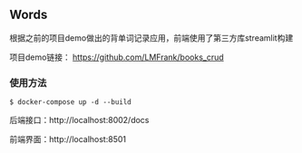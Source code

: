 ## Words

根据之前的项目demo做出的背单词记录应用，前端使用了第三方库streamlit构建

项目demo链接： https://github.com/LMFrank/books_crud 

### 使用方法

```shell
$ docker-compose up -d --build
```

后端接口：http://localhost:8002/docs

前端界面：http://localhost:8501